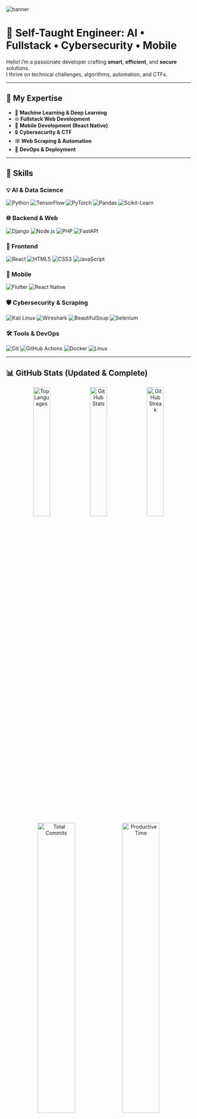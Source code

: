 <!-- Banner -->
<img src="https://capsule-render.vercel.app/api?type=waving&color=0:4CAF50,100:2196F3&height=200&section=header&text=Hi%20👋%20I%27m%20a%20Self-Taught%20Engineer!&fontColor=ffffff&fontSize=40&fontAlignY=30&desc=ML%20%7C%20Fullstack%20%7C%20Cybersecurity%20%7C%20Mobile%20%7C%20Scraping&descSize=20&descAlign=65" alt="banner"/>

# 🧠 Self-Taught Engineer: AI • Fullstack • Cybersecurity • Mobile

Hello! I’m a passionate developer crafting **smart**, **efficient**, and **secure** solutions.  
I thrive on technical challenges, algorithms, automation, and CTFs.

---

## 🧩 My Expertise

- 🤖 **Machine Learning & Deep Learning**
- 🌐 **Fullstack Web Development**
- 📱 **Mobile Development (React Native)**
- 🔒 **Cybersecurity & CTF**
- 🕸️ **Web Scraping & Automation**
- 🚀 **DevOps & Deployment**

---

## 🧠 Skills

### 💡 AI & Data Science

![Python](https://img.shields.io/badge/-Python-3776AB?style=flat&logo=python)
![TensorFlow](https://img.shields.io/badge/-TensorFlow-FF6F00?style=flat&logo=tensorflow)
![PyTorch](https://img.shields.io/badge/-PyTorch-EE4C2C?style=flat&logo=pytorch)
![Pandas](https://img.shields.io/badge/-Pandas-150458?style=flat&logo=pandas)
![Scikit-Learn](https://img.shields.io/badge/-Scikit--Learn-F7931E?style=flat&logo=scikit-learn)

### 🌐 Backend & Web

![Django](https://img.shields.io/badge/-Django-092E20?style=flat&logo=django)
![Node.js](https://img.shields.io/badge/-Node.js-339933?style=flat&logo=node.js)
![PHP](https://img.shields.io/badge/-PHP-777BB4?style=flat&logo=php)
![FastAPI](https://img.shields.io/badge/-FastAPI-009688?style=flat&logo=fastapi)

### 🎨 Frontend

![React](https://img.shields.io/badge/-React-61DAFB?style=flat&logo=react)
![HTML5](https://img.shields.io/badge/-HTML5-E34F26?style=flat&logo=html5)
![CSS3](https://img.shields.io/badge/-CSS3-1572B6?style=flat&logo=css3)
![JavaScript](https://img.shields.io/badge/-JavaScript-F7DF1E?style=flat&logo=javascript)

### 📱 Mobile

![Flutter](https://img.shields.io/badge/-Flutter-02569B?style=flat&logo=flutter)
![React Native](https://img.shields.io/badge/-React%20Native-61DAFB?style=flat&logo=react)

### 🛡️ Cybersecurity & Scraping

![Kali Linux](https://img.shields.io/badge/-Kali%20Linux-557C94?style=flat&logo=kalilinux&logoColor=white)
![Wireshark](https://img.shields.io/badge/-Wireshark-1679A7?style=flat&logo=wireshark)
![BeautifulSoup](https://img.shields.io/badge/-BeautifulSoup-yellow?style=flat)
![Selenium](https://img.shields.io/badge/-Selenium-43B02A?style=flat&logo=selenium)

### 🛠️ Tools & DevOps

![Git](https://img.shields.io/badge/-Git-F05032?style=flat&logo=git)
![GitHub Actions](https://img.shields.io/badge/-GitHub%20Actions-2088FF?style=flat&logo=github-actions)
![Docker](https://img.shields.io/badge/-Docker-2496ED?style=flat&logo=docker)
![Linux](https://img.shields.io/badge/-Linux-FCC624?style=flat&logo=linux)

---

## 📊 GitHub Stats (Updated & Complete)

<p align="center">
  <!-- Languages by size -->
  <img src="https://github-readme-stats.vercel.app/api/top-langs/?username=BJeff17&layout=compact&theme=tokyonight" alt="Top Languages" width="30%"/>
  
  <!-- Repo stats with commits, stars, followers -->
  <img src="https://github-readme-stats.vercel.app/api?username=BJeff17&show_icons=true&theme=tokyonight" alt="GitHub Stats" width="30%"/>
  
  <!-- Streaks -->
  <img src="https://streak-stats.demolab.com/?user=BJeff17&theme=tokyonight" alt="GitHub Streak" width="30%"/>
</p>

<p align="center">
  <!-- Total commits counter via third-party API (may require setup or token) -->
  <img src="https://github-contributions-api.now.sh/api?username=BJeff17" alt="Total Commits" width="45%" />
  <!-- Productive time -->
  <img src="https://github-profile-summary-cards.vercel.app/api/cards/productive-time?username=BJeff17&theme=tokyonight&utcOffset=8" alt="Productive Time" width="45%"/>
</p>

---

## 🚀 What Drives Me

I’m constantly seeking to push the boundaries of technology and innovation.  
I believe in continuous learning, open source contributions, and sharing knowledge with the community.

In my free time, you’ll find me exploring new AI architectures, solving CTF challenges, automating boring tasks to save time,  
and sharpening my strategic thinking through my passion for **chess** — a game that teaches patience, foresight, and problem-solving.

---

## 📬 Get in Touch

- Email: [jeffvieyra17@gmail.com](mailto:jeffvieyra17@gmail.com)  
- LinkedIn: [www.linkedin.com/in/jeff-vieyra](https://www.linkedin.com/in/jeff-vieyra)

---

<img src="https://capsule-render.vercel.app/api?type=waving&color=0:2196F3,100:4CAF50&height=150&section=footer"/>
